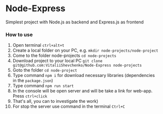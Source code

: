# Node-Express
Simplest project with Node.js as backend and Express.js as frontend

<h3>How to use</h3>

1. Open terminal `ctrl+alt+t` 
2. Create a local folder on your PC, e.g. `mkdir node-projects/node-project`
3. Come to the folder node-projects `cd node-projects`
4. Download project to your local PC `git clone git@github.com:VitaliiShevchenko/Node-Express node-projects`
5. Goto the folder `cd node-project`
6. Type command `npm i` for download necessary libraries (dependencies in the `package.json`)
7. Type command `npm run start`
8. In the console will be open server and will be take a link for web-app. Press `ctrl+click`
9. That's all, you can to investigate the work)
10. For stop the server use command in the terminal `Ctrl+C`
